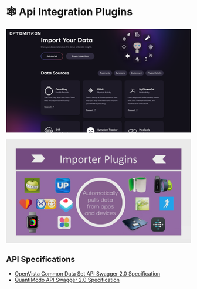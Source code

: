 # 🕸 Api Integration Plugins

![](integrations-screenshot.PNG)

![](importer-plugins.PNG)

## API Specifications

* [OpenVista Common Data Set API Swagger 2.0 Specification](open-vista-common-data-set-api-v1.0.0-swagger-2.0.json)
* [QuantiModo API Swagger 2.0 Specification](https://docs.quantimo.do)
